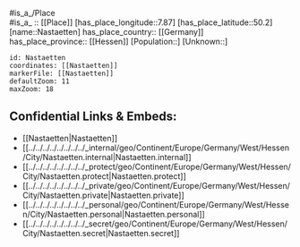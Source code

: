﻿---
location: [50.2,7.87] 
mapzoom: [7,12] 
mapmarker: city 
type: City
tags:
- geo/City


SpocWebEntityId: 32745
isDeleted: false
confidential: public

---
#is_a_/Place  
#is_a_ :: [[Place]] 
[has_place_longitude::7.87] 
[has_place_latitude::50.2] 
[name::Nastaetten] 
has_place_country:: [[Germany]]  
has_place_province:: [[Hessen]] 
[Population::] 
[Unknown::] 


```leaflet
id: Nastaetten
coordinates: [[Nastaetten]] 
markerFile: [[Nastaetten]] 
defaultZoom: 11 
maxZoom: 18
```


## Confidential Links & Embeds: 
- [[Nastaetten|Nastaetten]]  
- [[../../../../../../../../_internal/geo/Continent/Europe/Germany/West/Hessen/City/Nastaetten.internal|Nastaetten.internal]] 
- [[../../../../../../../../_protect/geo/Continent/Europe/Germany/West/Hessen/City/Nastaetten.protect|Nastaetten.protect]] 
- [[../../../../../../../../_private/geo/Continent/Europe/Germany/West/Hessen/City/Nastaetten.private|Nastaetten.private]] 
- [[../../../../../../../../_personal/geo/Continent/Europe/Germany/West/Hessen/City/Nastaetten.personal|Nastaetten.personal]] 
- [[../../../../../../../../_secret/geo/Continent/Europe/Germany/West/Hessen/City/Nastaetten.secret|Nastaetten.secret]] 
